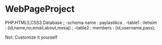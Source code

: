# WebPageProject
 PHP.HTML5,CSS3
    Database ;
 -schema name  : paylastikca . 
 -table1 : iletisim : (id,name,no,email,about,mesaj) ; 
 -table2 : members : (id,username,pass);
 
 Not: Customize it yourself
